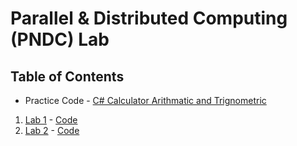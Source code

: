 # Parallel & Distributed Computing (PNDC) Lab

## Table of Contents

- Practice Code - [C# Calculator Arithmatic and Trignometric](https://replit.com/@mahadahmed/C-Calculator-Arithmatic-and-Trignometric)

1. [Lab 1](./lab1.md) - [Code](https://replit.com/@mahadahmed/PNDC-Task-1)
2. [Lab 2](./lab2.md) - [Code](https://replit.com/@mahadahmed/C-Server)

